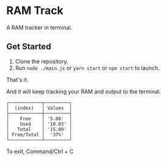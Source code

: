# RAM Track

A RAM tracker in terminal.

## Get Started

1. Clone the repository.
2. Run `node ./main.js` or `yarn start` or `npm start` to launch.

That's it.

And it will keep tracking your RAM and output to the terminal.

```
┌────────────┬─────────┐
│  (index)   │ Values  │
├────────────┼─────────┤
│    Free    │ '5.86'  │
│    Used    │ '10.03' │
│   Total    │ '15.89' │
│ Free/Total │  '37%'  │
└────────────┴─────────┘
```

To exit, <key>Command/Ctrl</key> + <key>C</key>
